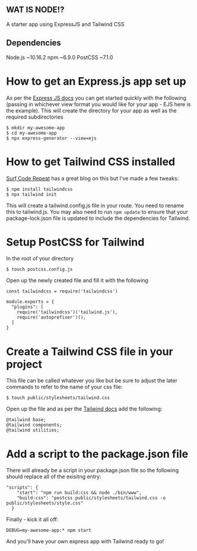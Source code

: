 ## WAT IS NODE!?
A starter app using ExpressJS and Tailwind CSS

## Dependencies

Node.js ~10.16.2
npm ~6.9.0
PostCSS ~7.1.0

# How to get an Express.js app set up

As per the [Express JS docs](https://expressjs.com/en/starter/generator.html)
you can get started quickly with the following (passing in whichever view format
you would like for your app - EJS here is the example). This will create the 
directory for your app as well as the required subdirectories

```
$ mkdir my-awesome-app
$ cd my-awesome-app
$ npx express-generator --view=ejs
```

# How to get Tailwind CSS installed

[Surf Code Repeat](https://surfcoderepeat.com/express-tailwind) has a great blog
on this but I've made a few tweaks:

```
$ npm install tailwindcss
$ npx tailwind init
```

This will create a tailwind.config.js file in your route.  You need to rename this
to tailwind.js. You may also need to run `npm update` to ensure that your package-lock.json
file is updated to include the dependencies for Tailwind.

# Setup PostCSS for Tailwind

In the root of your directory

```
$ touch postcss.config.js
```

Open up the newly created file and fill it with the following

```
const tailwindcss = require('tailwindcss')

module.exports = {
  "plugins": [
    require('tailwindcss')('tailwind.js'),
    require('autoprefixer')(),
  ]
}
```

# Create a Tailwind CSS file in your project

This file can be called whatever you like but be sure to adjust the later
commands to refer to the name of your css file:

```
$ touch public/stylesheets/tailwind.css
```

Open up the file and as per the [Tailwind docs](https://tailwindcss.com/docs/installation)
add the following:

```
@tailwind base;
@tailwind components;
@tailwind utilities;
```


# Add a script to the package.json file

There will already be a script in your package.json file so the following should
replace all of the exisitng entry:

```
"scripts": {
    "start": "npm run build:css && node ./bin/www",
    "build:css": "postcss public/stylesheets/tailwind.css -o public/stylesheets/style.css"
  }
```

Finally - kick it all off:

```
DEBUG=my-awesome-app:* npm start
```

And you'll have your own express app with Tailwind ready to go!
